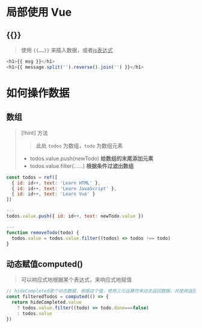 # 局部使用 Vue
## {{}}
>使用 `{{……}}` 来插入数据，或者<u>js表达式</u>

```js
<h1>{{ msg }}</h1>
<h1>{{ message.split('').reverse().join('') }}</h1>
```

# 如何操作数据
## 数组
>[!hint] 方法
>>此处 `todos` 为数组，`todo` 为数组元素
>- todos.value.push(newTodo) **给数组的末尾添加元素**
>- todos.value.filter(……) **根据条件过滤出数组**

```js
const todos = ref([
  { id: id++, text: 'Learn HTML' },
  { id: id++, text: 'Learn JavaScript' },
  { id: id++, text: 'Learn Vue' }
])

---
todos.value.push({ id: id++, text: newTodo.value })

---
function removeTodo(todo) {
  todos.value = todos.value.filter((todos) => todos !== todo)
}
```

## 动态赋值computed()
>可以响应式地根据某个表达式，来响应式地赋值

```js
// hideCompleted是个动态数据，根据这个值，使用三元运算符来动态返回数据，并使用返回地数据定义filteredTodos
const filteredTodos = computed(() => {
  return hideCompleted.value    
    ? todos.value.filter((todo) => todo.done===false)
    : todos.value
})
```



































